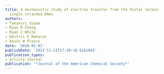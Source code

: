 ```yaml
---
title: A mechanistic study of electron transfer from the distal termini of electrode-bound,
  single-stranded DNAs
authors:
- Takanori Uzawa
- Ryan R Cheng
- Ryan J White
- Dmitrii E Makarov
- Kevin W Plaxco
date: '2010-01-01'
publishDate: '2023-11-11T17:20:18.616104Z'
publication_types:
- article-journal
publication: '*Journal of the American Chemical Society*'
---
```

